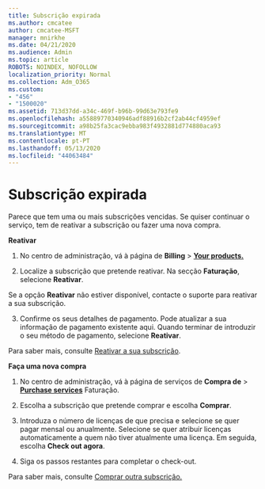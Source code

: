 ```yaml
---
title: Subscrição expirada
ms.author: cmcatee
author: cmcatee-MSFT
manager: mnirkhe
ms.date: 04/21/2020
ms.audience: Admin
ms.topic: article
ROBOTS: NOINDEX, NOFOLLOW
localization_priority: Normal
ms.collection: Adm_O365
ms.custom:
- "456"
- "1500020"
ms.assetid: 713d37dd-a34c-469f-b96b-99d63e793fe9
ms.openlocfilehash: a55889770340946adf88916b2cf2ab44cf4959ef
ms.sourcegitcommit: a98b25fa3cac9ebba983f4932881d774880aca93
ms.translationtype: MT
ms.contentlocale: pt-PT
ms.lasthandoff: 05/13/2020
ms.locfileid: "44063484"
---
```

# <a name="expired-subscription"></a>Subscrição expirada

Parece que tem uma ou mais subscrições vencidas. Se quiser continuar o serviço, tem de reativar a subscrição ou fazer uma nova compra.
  
**Reativar**
  
1. No centro de administração, vá à página de **Billing** \> **[Your products.](https://go.microsoft.com/fwlink/p/?linkid=842054)**

2. Localize a subscrição que pretende reativar. Na secção **Faturação**, selecione **Reativar**.

Se a opção **Reativar** não estiver disponível, contacte o suporte para reativar a sua subscrição.

3. Confirme os seus detalhes de pagamento. Pode atualizar a sua informação de pagamento existente aqui. Quando terminar de introduzir o seu método de pagamento, selecione **Reativar**.

Para saber mais, consulte [Reativar a sua subscrição](https://docs.microsoft.com/office365/admin/subscriptions-and-billing/reactivate-your-subscription).

**Faça uma nova compra**
  
1. No centro de administração, vá à página de serviços de **Compra de** \> **[Purchase services](https://go.microsoft.com/fwlink/p/?linkid=868433)** Faturação.

2. Escolha a subscrição que pretende comprar e escolha **Comprar**.

3. Introduza o número de licenças de que precisa e selecione se quer pagar mensal ou anualmente. Selecione se quer atribuir licenças automaticamente a quem não tiver atualmente uma licença. Em seguida, escolha **Check out agora**.

4. Siga os passos restantes para completar o check-out.

Para saber mais, consulte [Comprar outra subscrição.](https://docs.microsoft.com/office365/admin/subscriptions-and-billing/buy-another-subscription)